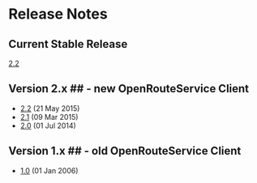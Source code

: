 # Release Notes #


## Current Stable Release ##

[2.2](/release_notes/v2.2.md)


## Version 2.x ## - new OpenRouteService Client

* [2.2](/release_notes/v2.2.md)  (21 May 2015)
* [2.1](/release_notes/v2.1.md)  (09 Mar 2015)
* [2.0](/release_notes/v2.0.md)  (01 Jul 2014)

## Version 1.x ## - old OpenRouteService Client

* [1.0](/release_notes/v1.0.md)        (01 Jan 2006)

